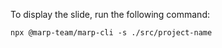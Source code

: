 
To display the slide, run the following command:
```shell
npx @marp-team/marp-cli -s ./src/project-name
```
